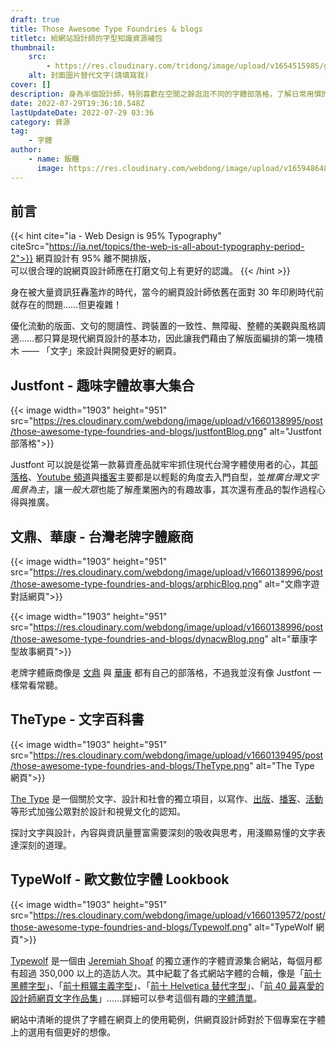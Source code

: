 ```yaml
---
draft: true
title: Those Awesome Type Foundries & blogs
titletc: 給網站設計師的字型知識資源補包
thumbnail:
    src:
        - https://res.cloudinary.com/tridong/image/upload/v1654515985/global/%E4%B8%89%E8%A7%92%E6%9D%B1%E6%9D%B1-%E5%93%81%E7%89%8C%E5%B1%95%E7%A4%BA%E5%B0%81%E9%9D%A2.png
    alt: 封面圖片替代文字(請填寫我)
cover: []
description: 身為半個設計師，特別喜歡在空閒之餘逛逛不同的字體部落格，了解日常用慣的語言符號中，也有其獨特的歷史和個性。本文為蒐集、學習優良字體資源的地方。
date: 2022-07-29T19:36:10.548Z
lastUpdateDate: 2022-07-29 03:36
category: 資源
tag:
    - 字體
author:
    - name: 飯糰
      image: https://res.cloudinary.com/webdong/image/upload/v1659486489/global/riceball.png
---
```


## 前言

{{< hint cite="ia - Web Design is 95% Typography" citeSrc="https://ia.net/topics/the-web-is-all-about-typography-period-2">}}
網頁設計有 95% 離不開排版，<br>可以很合理的說網頁設計師應在打磨文句上有更好的認識。
{{< /hint >}}

身在被大量資訊狂轟濫炸的時代，當今的網頁設計師依舊在面對 30 年印刷時代前就存在的問題……但更複雜！

優化流動的版面、文句的閱讀性、跨裝置的一致性、無障礙、整體的美觀與風格調適……都只算是現代網頁設計的基本功，因此讓我們藉由了解版面編排的第一塊積木 —— 「文字」來設計與開發更好的網頁。

## Justfont - 趣味字體故事大集合

{{< image width="1903" height="951" src="https://res.cloudinary.com/webdong/image/upload/v1660138995/post/those-awesome-type-foundries-and-blogs/justfontBlog.png" alt="Justfont 部落格">}}

Justfont 可以說是從第一款募資產品就牢牢抓住現代台灣字體使用者的心，其[部落格](https://blog.justfont.com/)、[Youtube 頻道](https://www.youtube.com/channel/UC1j5OXLtUj_Hq3zjsITs4Bw)與[播客](https://podcasts.apple.com/sg/podcast/%E5%AD%97%E5%9E%8B%E8%85%A6%E8%A3%9C-a-knob-of-font/id1514491744?l=zh)主要都是以輕鬆的角度去入門自型，並*推廣台灣文字風景為主*，讓*一般大眾*也能了解產業圈內的有趣故事，其次還有產品的製作過程心得與推廣。

## 文鼎、華康 - 台灣老牌字體廠商

{{< image width="1903" height="951" src="https://res.cloudinary.com/webdong/image/upload/v1660138996/post/those-awesome-type-foundries-and-blogs/arphicBlog.png" alt="文鼎字遊對話網頁">}}

{{< image width="1903" height="951" src="https://res.cloudinary.com/webdong/image/upload/v1660138996/post/those-awesome-type-foundries-and-blogs/dynacwBlog.png" alt="華康字型故事網頁">}}

老牌字體廠商像是 [文鼎](https://www.arphic.com.tw/) 與 [華康](https://www.dynacw.com.tw/) 都有自己的部落格，不過我並沒有像 Justfont 一樣常看常聽。

## TheType - 文字百科書

{{< image width="1903" height="951" src="https://res.cloudinary.com/webdong/image/upload/v1660139495/post/those-awesome-type-foundries-and-blogs/TheType.png" alt="The Type 網頁">}}

[The Type](https://www.thetype.com/) 是一個關於文字、設計和社會的獨立項目，以寫作、[出版](https://www.thetype.com/booklist/)、[播客](https://www.thetype.com/typechat/)、[活動](https://www.thetype.com/category/events/)等形式加強公眾對於設計和視覺文化的認知。

探討文字與設計，內容與資訊量豐富需要深刻的吸收與思考，用淺顯易懂的文字表達深刻的道理。

## TypeWolf - 歐文數位字體 Lookbook

{{< image width="1903" height="951" src="https://res.cloudinary.com/webdong/image/upload/v1660139572/post/those-awesome-type-foundries-and-blogs/Typewolf.png" alt="TypeWolf 網頁">}}

[Typewolf](https://www.typewolf.com/) 是一個由 [Jeremiah Shoaf](https://www.jeremiahshoaf.com/) 的獨立運作的字體資源集合網站，每個月都有超過 350,000 以上的造訪人次。其中紀載了各式網站字體的合輯，像是「[前十黑體字型](https://www.typewolf.com/top-10-sans-serif-fonts)」、「[前十粗獷主義字型](https://www.typewolf.com/top-10-brutalist-fonts)」、「[前十 Helvetica 替代字型](https://www.typewolf.com/top-10-helvetica-alternatives)」、「[前 40 最喜愛的設計師網頁文字作品集](https://www.typewolf.com/portfolio-sites)」……詳細可以參考這個有趣的[字體清單](https://www.typewolf.com/recommendations)。

網站中清晰的提供了字體在網頁上的使用範例，供網頁設計師對於下個專案在字體上的選用有個更好的想像。
